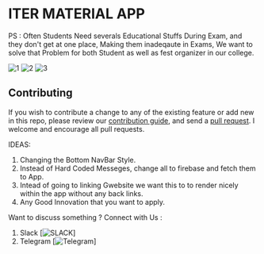 # ITER MATERIAL APP

PS : Often Students Need severals Educational Stuffs During Exam, and they don't get at one place, Making them inadeqaute in Exams, We want to solve that Problem for both Student as well as fest organizer in our college.


![1](https://user-images.githubusercontent.com/83778936/156609207-252eb7d6-00c1-492c-9612-bc02b344d2e4.jpg)
![2](https://user-images.githubusercontent.com/83778936/156609210-ed88a216-80ca-4c77-91cb-4c94e891aa1c.jpg)
![3](https://user-images.githubusercontent.com/83778936/156609213-d5fcfb86-aa4a-4288-a401-c7eaa3a2f7f9.jpg)


## Contributing
If you wish to contribute a change to any of the existing feature or add new in this repo,
please review our [contribution guide](https://github.com/pnkr01/ITER-MATERIAL-APP/blob/master/CONTRIBUTING.md),
and send a [pull request](https://github.com/pnkr01/ITER-MATERIAL-APP/pulls). I welcome and encourage all pull requests.

IDEAS:
1. Changing the Bottom NavBar Style.
2. Instead of Hard Coded Messeges, change all to firebase and fetch them to App.
3. Intead of going to linking Gwebsite we want this to to render nicely within the app without any back links.
4. Any Good Innovation that you want to apply.


Want to discuss something ? 
Connect with Us :
1. Slack [![SLACK](https://join.slack.com/t/newworkspace-l2p6883/shared_invite/zt-16ctherbb-auY9UfkIzp5sEEEI2sBc9w)]
2. Telegram [![Telegram](https://t.me/+b9s9w7epDm8zZDU1)]

